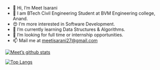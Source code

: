 - 👋 Hi, I’m Meet Isarani
- 🏫 I am BTech Civil Engineering Student at BVM Engineering college, Anand.
- 😍 I’m more interested in Software Development.
- 🌱 I’m currently learning Data Structures & Algorithms.
- 💞️ I’m looking for full time or internship opportunities.
- 📫 Mail me at meetisarani27@gmail.com 

[![Meet’s github stats](https://github-readme-stats.vercel.app/api?username=meetisarani)](https://github.com/meetisarani)

[![Top Langs](https://github-readme-stats.vercel.app/api/top-langs/?username=meetisarani&layout=compact)](https://github.com/meetisarani)

<!---
meetisarani/meetisarani is a ✨ special ✨ repository because its `README.md` (this file) appears on your GitHub profile.
You can click the Preview link to take a look at your changes.
--->
